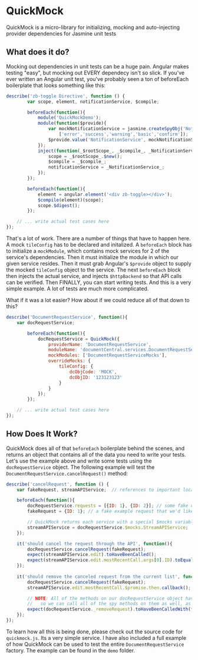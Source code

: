 QuickMock
======

QuickMock is a micro-library for initializing, mocking and auto-injecting provider dependencies for Jasmine unit tests


What does it do?
----------------

Mocking out dependencies in unit tests can be a huge pain. Angular makes testing "easy", but mocking out EVERY dependecy isn't so slick. If you've ever written an Angular unit test, you've probably seen a ton of beforeEach boilerplate that looks something like this:

```javascript
describe('zb-toggle Directive', function () {
		var scope, element, notificationService, $compile;

		beforeEach(function(){
			module('QuickMockDemo');
			module(function($provide){
				var mockNotificationService = jasmine.createSpyObj('NotificationService',
				    ['error','success','warning','basic','confirm']);
				$provide.value('NotificationService', mockNotificationService);
			});
			inject(function(_$rootScope_, _$compile_, _NotificationService_){
				scope = _$rootScope_.$new();
				$compile = _$compile_;
				notificationService = _NotificationService_;
			});
		});

		beforeEach(function(){
			element = angular.element('<div zb-toggle></div>');
			$compile(element)(scope);
			scope.$digest();
		});

	// ... write actual test cases here
});
```

That's a lot of work. There are a number of things that have to happen here. A mock `tileConfig` has to be declared and initalized.  A `beforeEach` block has to initialize a `mockModule`, which contains mock services for 2 of the service's dependencies. Then it must initialize the module in which our given service resides. Then it must grab Angular's `$provide` object to supply the mocked `tileConfig` object to the service.  The next `beforeEach` block then injects the actual service, and injects `$httpBackend` so that API calls can be verified. Then FINALLY, you can start writing tests.  And this is a very simple example. A lot of tests are much more complicated.

What if it was a lot easier?  How about if we could reduce all of that down to this?

```javascript
describe('DocumentRequestService', function(){
	var docRequestService;

		beforeEach(function(){
			docRequestService = QuickMock({
				providerName: 'DocumentRequestService',
				moduleName: 'documentCentral.services.DocumentRequestService',
				mockModules: ['DocumentRequestServiceMocks'],
				overrideMocks: {
					tileConfig: {
						dcObjCode: 'MOCK',
						dcObjID: '123123123'
					}
				}
			});
		});

	// ... write actual test cases here
});
```

How Does It Work?
-----------------

QuickMock does all of that `beforeEach` boilerplate behind the scenes, and returns an object that contains all of the data you need to write your tests. Let's use the example above and write some tests using the `docRequestService` object. The following example will test the `DocumentRequestService.cancelRequest()` method:

```javascript
describe('cancelRequest', function () {
	var fakeRequest, streamAPIService;  // references to important local variables

	beforeEach(function(){
		docRequestService.requests = [{ID: 1}, {ID: 2}]; // some fake data for the purpose of testing our service
	    fakeRequest = {ID: 1}; // a fake example request that we'd like to cancel

	    // QuickMock returns each service with a special $mocks variable that contains references to all of the mocked dependencies
		streamAPIService = docRequestService.$mocks.StreamAPIService;
	});

	it('should cancel the request through the API', function(){
	    docRequestService.cancelRequest(fakeRequest);
		expect(streamAPIService.edit).toHaveBeenCalled();
		expect(streamAPIService.edit.mostRecentCall.args[0].ID).toEqual(fakeRequest.ID);
	});
	
	it('should remove the canceled request from the current list', function(){
		docRequestService.cancelRequest(fakeRequest);
		streamAPIService.edit.mostRecentCall.$promise.then.callback();

		// NOTE: All of the methods on our docRequestService object have also automatically been spied on,
		//   so we can call all of the spy methods on them as well, as in this example
		expect(docRequestService._removeRequest).toHaveBeenCalledWith(fakeRequest);
	});
});
```

To learn how all this is being done, please check out the source code for `quickmock.js`. Its a very simple service.  I have also included a full example of how QuickMock can be used to test the entire `DocumentRequestService` factory.  The example can be found in the `demo` folder.